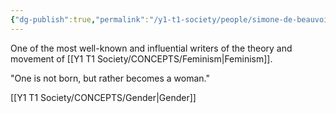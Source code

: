 ```yaml
---
{"dg-publish":true,"permalink":"/y1-t1-society/people/simone-de-beauvoir/"}
---
```



One of the most well-known and influential writers of the theory and movement of [[Y1 T1 Society/CONCEPTS/Feminism\|Feminism]].

"One is not born, but rather becomes a woman."

[[Y1 T1 Society/CONCEPTS/Gender\|Gender]]